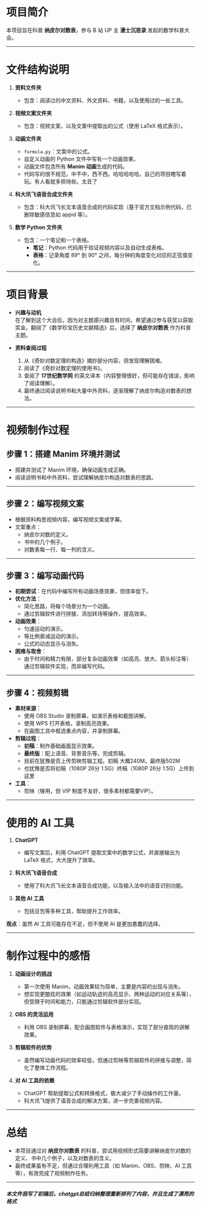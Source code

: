 # 项目简介

本项目旨在科普 **纳皮尔对数表**，参与 B 站 UP 主 **漫士沉思录** 发起的数学科普大会。

---

# 文件结构说明

1. **资料文件夹**  
   - 包含：阅读过的中文资料、外文资料、书籍，以及使用过的一些工具。

2. **视频文案文件夹**  
   - 包含：视频文案，以及文案中提取出的公式（使用 LaTeX 格式表示）。

3. **动画文件夹**  
   - `formula.py`：文案中的公式。  
   - 自定义动画的 Python 文件中写有一个动画效果。  
   - 动画文件包含所有 **Manim 动画**生成的代码。
   - 代码写的很不规范，中不中，西不西。哈哈哈哈哈。自己的项目瞎写着玩。有人看就多担待些。太丑了


4. **科大讯飞语音合成文件夹**  
   - 包含：科大讯飞长文本语音合成的代码实现（基于官方文档示例代码，已删除敏感信息如 appid 等）。

5. **数学 Python 文件夹**  
   - 包含：一个笔记和一个表格。  
     - **笔记**：Python 代码用于验证视频内容以及自动生成表格。  
     - **表格**：记录角度 89° 到 90° 之间，每分钟的角度变化对应的正弦值变化。

---

# 项目背景

- **兴趣与动机**  
  在了解到这个大会后，因为对主题感兴趣且有时间，希望通过参与获奖以获取奖金。翻阅了《数学珍宝历史文献精选》后，选择了 **纳皮尔对数表** 作为科普主题。  

- **资料查阅过程**  
  1. 从《奇妙对数定理的构造》摘抄部分内容，但发现理解困难。  
  2. 阅读了《奇妙对数定理的使用书》。  
  3. 查阅了 **17世纪数学网** 的英文译本（内容整理很好，但可能存在错误，影响了阅读理解）。  
  4. 最终通过阅读说明书和大量中外资料，逐渐理解了纳皮尔构造对数表的想法。

---

# 视频制作过程

## **步骤 1：搭建 Manim 环境并测试**
- 搭建并测试了 Manim 环境，确保动画生成正确。
- 阅读说明书和中外资料，尝试理解纳皮尔构造对数表的思路。

---

## **步骤 2：编写视频文案**
- 根据资料构思视频内容，编写视频文案或字幕。
- 文案重点：
  - 纳皮尔对数的定义。
  - 书中的几个例子。
  - 对数表每一行、每一列的含义。

---

## **步骤 3：编写动画代码**
- **初期尝试**：在代码中编写所有动画场景效果，但效率低下。  
- **优化方法**：  
  - 简化思路，将每个场景分为一个动画。  
  - 通过剪辑软件进行拼接、添加转场等操作，提高效率。  
- **动画效果**：  
  - 匀速运动的演示。  
  - 等比例衰减运动的演示。  
  - 公式的动态显示与消失。  
- **困难与取舍**：  
  - 由于时间和精力有限，部分复杂动画效果（如高亮、放大、箭头标注等）通过剪辑软件实现，而非编写代码。  

---

## **步骤 4：视频剪辑**
- **素材来源**：
  - 使用 OBS Studio 录制屏幕，如演示表格和截图讲解。  
  - 使用 WPS 打开表格，录制高亮效果。  
  - 在画图工具中框选重点内容，并录制屏幕。  
- **剪辑过程**：  
  - **初稿**：制作基础画面显示效果。  
  - **最终版**：配上语音、背景音乐等，完成剪辑。
  - 目前在犹豫是否上传剪映剪辑工程。初稿 大概240M，最终版502M
  - 也犹豫是否将初稿（1080P 26分 1.5G）终稿（1080P 26分 1.5G）上传到这里  
- **工具**：  
  - 剪映（够用，但 VIP 制度不友好，很多素材都需要VIP）。  

---

# 使用的 AI 工具

1. **ChatGPT**  
   - 编写文案后，利用 ChatGPT 提取文案中的数学公式，并直接输出为 LaTeX 格式，大大提升了效率。

2. **科大讯飞语音合成**  
   - 使用了科大讯飞长文本语音合成功能，以及输入法中的语音识别功能。

3. **其他 AI 工具**  
   - 包括豆包等多种工具，帮助提升工作效率。

**观点**：虽然 AI 工具可能存在不足，但不使用 AI 是更加愚蠢的选择。

---

# 制作过程中的感悟

1. **动画设计的挑战**  
   - 第一次使用 Manim，动画效果较为简单，主要是内容的出现与消失。  
   - 想实现更酷炫的效果（如运动轨迹的高亮显示、两种运动的对应关系等），但受限于时间和能力，只能通过剪辑软件部分实现。

2. **OBS 的灵活运用**  
   - 利用 OBS 录制屏幕，配合画图软件与表格演示，实现了部分直观的讲解效果。

3. **剪辑软件的优势**  
   - 虽然编写动画代码的效率较低，但通过剪映等剪辑软件的拼接与调整，简化了整体工作流程。

4. **对 AI 工具的依赖**  
   - ChatGPT 帮助提取公式和转换格式，极大减少了手动操作的工作量。  
   - 科大讯飞提供了语音合成的解决方案，进一步完善视频内容。

---

# 总结

- 本项目通过对 **纳皮尔对数表** 的科普，尝试用视频形式简要讲解纳皮尔对数的定义、书中几个例子，以及对数表的含义。  
- 最终成果虽有不足，但通过合理利用工具（如 Manim、OBS、剪映、AI 工具等），有效完成了视频制作任务。

---
##### 本文件我写了初稿后，chatgpt总结归纳整理重新排列了内容，并且生成了漂亮的格式